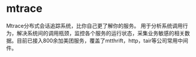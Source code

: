 mtrace
======

Mtrace分布式会话追踪系统，比你自己更了解你的服务。
用于分析系统调用行为，解决系统间的调用瓶颈，监控各个服务的运行状态，采集业务敏感的相关数据。目前已接入800余加美团服务，覆盖了mtthrift，http，tair等公司常用中间件。
